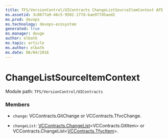 ```yaml
---
title: TFS/VersionControl/UIContracts ChangeListSourceItemContext API | Extensions for Azure DevOps Services
ms.assetid: 3c0677a9-46c5-9502-177d-bae977d5aed2
ms.prod: devops
ms.technology: devops-ecosystem
generated: true
ms.manager: douge
author: elbatk
ms.topic: article
ms.author: elbatk
ms.date: 08/04/2016
---
```


# ChangeListSourceItemContext

Module path: `TFS/VersionControl/UIContracts`


### Members

* `change`: VCContracts.GitChange or VCContracts.TfvcChange. 

* `changeList`: [VCContracts.ChangeList](../../../TFS/VersionControl/Contracts/ChangeList.md)&lt;VCContracts.GitItem&gt; or VCContracts.ChangeList&lt;[VCContracts.TfvcItem](../../../TFS/VersionControl/Contracts/TfvcItem.md)&gt;. 

